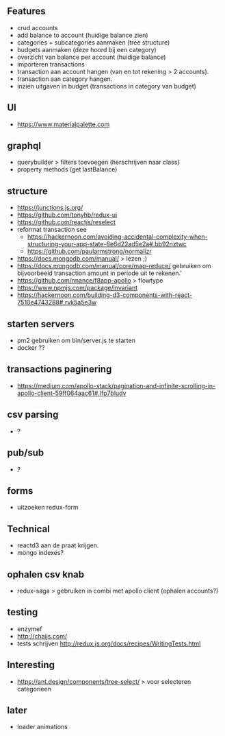 ## Features
 - crud accounts
 - add balance to account (huidige balance zien)
 - categories + subcategories aanmaken (tree structure)
 - budgets aanmaken (deze hoord bij een category)
 - overzicht van balance per account (huidige balance)
 - importeren transactions
 - transaction aan account hangen (van en tot rekening > 2 accounts).
 - transaction aan category hangen.
 - inzien uitgaven in budget (transactions in category van budget)

## UI
 - https://www.materialpalette.com

## graphql
 - querybuilder > filters toevoegen (herschrijven naar class)
 - property methods (get lastBalance)
 
## structure 
 - https://junctions.js.org/
 - https://github.com/tonyhb/redux-ui
 - https://github.com/reactjs/reselect
 - reformat transaction see 
   - https://hackernoon.com/avoiding-accidental-complexity-when-structuring-your-app-state-6e6d22ad5e2a#.bb92nztwc
   - https://github.com/paularmstrong/normalizr
 - https://docs.mongodb.com/manual/ > lezen ;)
 - https://docs.mongodb.com/manual/core/map-reduce/ gebruiken om bijvoorbeeld transaction amount in periode uit te rekenen.'
 - https://github.com/nnance/f8app-apollo > flowtype
 - https://www.npmjs.com/package/invariant
 - https://hackernoon.com/building-d3-components-with-react-7510e4743288#.rvk5a5e3w

## starten servers
 - pm2 gebruiken om bin/server.js te starten
 - docker ??
 
## transactions paginering
 - https://medium.com/apollo-stack/pagination-and-infinite-scrolling-in-apollo-client-59ff064aac61#.lfp7bludv
 
## csv parsing 
 - ?
 
## pub/sub
 - ?
 
## forms
 - uitzoeken redux-form
 
## Technical
 - reactd3 aan de praat krijgen.
 - mongo indexes?
 
## ophalen csv knab
 - redux-saga > gebruiken in combi met apollo client (ophalen accounts?)
 
## testing
 - enzymef
 - http://chaijs.com/
 - tests schrijven http://redux.js.org/docs/recipes/WritingTests.html
 
## Interesting
 - https://ant.design/components/tree-select/ > voor selecteren categorieen
 
## later 
 - loader animations
